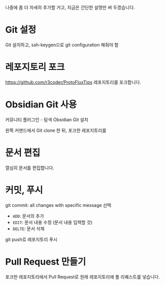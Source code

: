 나중에 좀 더 자세히 추가할 거고, 지금은 간단한 설명만 써 두겠습니다.

# Git 설정

Git 설치하고, 
ssh-keygen으로 git configuration 해줘야 함

# 레포지토리 포크 

https://github.com/r3coder/ProtoFluxTips 레포지토리를 포크합니다.

# Obsidian Git 사용

커뮤니티 플러그인 - 탐색 Obsidian Git 설치

왼쪽 커맨드에서 Git clone 한 뒤, 포크한 레포지토리를

# 문서 편집

열심히 문서를 편집합니다.

# 커밋, 푸시

git commit: all changes with specific message 선택

- `ADD`: 문서의 추가
- `EDIT`: 문서 내용 수정 (문서 내용 입력할 것)
- `DELTE`: 문서 삭제

git push로 레포지토리 푸시

# Pull Request 만들기

포크한 레포지토리에서 Pull Request로 원래 레포지토리에 풀 리퀘스트를 넣습니다.



